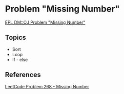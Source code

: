 # Problem "Missing Number"
[EPL DM::OJ Problem "Missing Number"](https://oj.epl.tw/problem/w06p009)

## Topics
- Sort
- Loop
- If - else

## References
[LeetCode Problem 268 - Missing Number](https://leetcode.com/problems/missing-number)